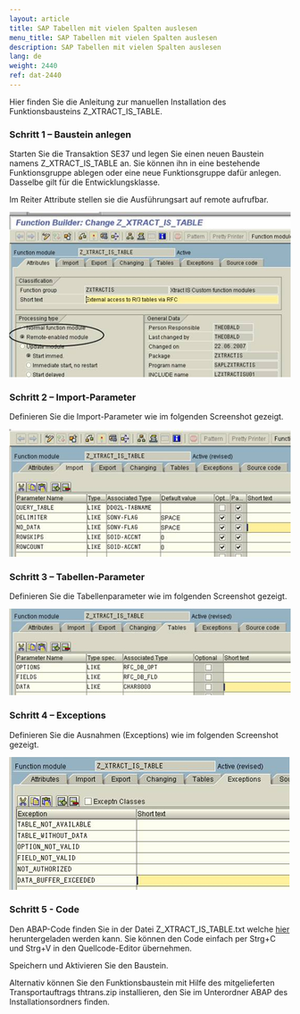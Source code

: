 ```yaml
---
layout: article
title: SAP Tabellen mit vielen Spalten auslesen
menu_title: SAP Tabellen mit vielen Spalten auslesen
description: SAP Tabellen mit vielen Spalten auslesen
lang: de
weight: 2440
ref: dat-2440
---
```


Hier finden Sie die Anleitung zur manuellen Installation des Funktionsbausteins Z_XTRACT_IS_TABLE.

### Schritt 1 – Baustein anlegen

Starten Sie die Transaktion SE37 und legen Sie einen neuen Baustein namens Z_XTRACT_IS_TABLE an. Sie können ihn in eine bestehende Funktionsgruppe ablegen oder eine neue Funktionsgruppe dafür anlegen. Dasselbe gilt für die Entwicklungsklasse.

Im Reiter Attribute stellen sie die Ausführungsart auf remote aufrufbar.

![Z-Custom-Function-01](/assets/images/data-sources/sap/Z-Custom-Function-01.png)

### Schritt 2 – Import-Parameter

Definieren Sie die Import-Parameter wie im folgenden Screenshot gezeigt.

![Z-Custom-Function-02](/assets/images/data-sources/sap/Z-Custom-Function-02.png)

### Schritt 3 – Tabellen-Parameter

Definieren Sie die Tabellenparameter wie im folgenden Screenshot gezeigt.

![Z-Custom-Function-03](/assets/images/data-sources/sap/Z-Custom-Function-03.png)

### Schritt 4 – Exceptions

Definieren Sie die Ausnahmen (Exceptions) wie im folgenden Screenshot gezeigt.

![Z-Custom-Function-04](/assets/images/data-sources/sap/Z-Custom-Function-04.png)

### Schritt 5 - Code

Den ABAP-Code finden Sie in der Datei Z_XTRACT_IS_TABLE.txt welche [hier](https://peakboard.com/download/dokumente/Z_XTRACT_IS_TABLE.txt) heruntergeladen werden kann. Sie können den Code einfach per Strg+C und Strg+V in den Quellcode-Editor übernehmen.

Speichern und Aktivieren Sie den Baustein.

Alternativ können Sie den Funktionsbaustein mit Hilfe des mitgelieferten Transportauftrags thtrans.zip installieren, den Sie im Unterordner ABAP des Installationsordners finden.

